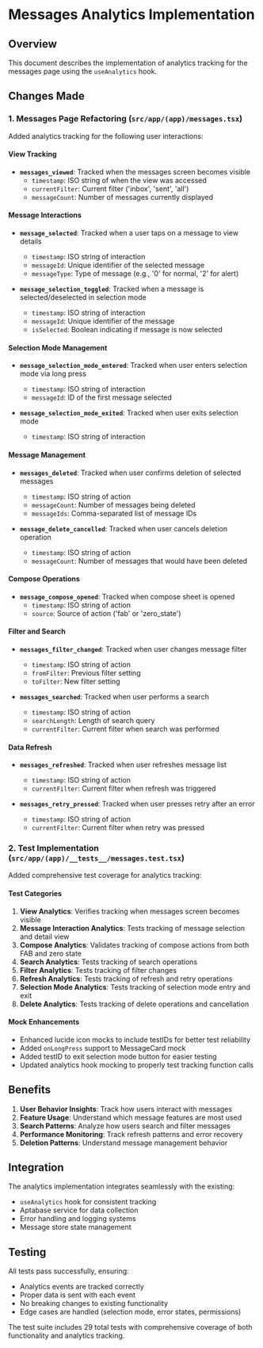 # Messages Analytics Implementation

## Overview
This document describes the implementation of analytics tracking for the messages page using the `useAnalytics` hook.

## Changes Made

### 1. Messages Page Refactoring (`src/app/(app)/messages.tsx`)

Added analytics tracking for the following user interactions:

#### View Tracking
- **`messages_viewed`**: Tracked when the messages screen becomes visible
  - `timestamp`: ISO string of when the view was accessed
  - `currentFilter`: Current filter ('inbox', 'sent', 'all')
  - `messageCount`: Number of messages currently displayed

#### Message Interactions
- **`message_selected`**: Tracked when a user taps on a message to view details
  - `timestamp`: ISO string of interaction
  - `messageId`: Unique identifier of the selected message
  - `messageType`: Type of message (e.g., '0' for normal, '2' for alert)

- **`message_selection_toggled`**: Tracked when a message is selected/deselected in selection mode
  - `timestamp`: ISO string of interaction
  - `messageId`: Unique identifier of the message
  - `isSelected`: Boolean indicating if message is now selected

#### Selection Mode Management
- **`message_selection_mode_entered`**: Tracked when user enters selection mode via long press
  - `timestamp`: ISO string of interaction
  - `messageId`: ID of the first message selected

- **`message_selection_mode_exited`**: Tracked when user exits selection mode
  - `timestamp`: ISO string of interaction

#### Message Management
- **`messages_deleted`**: Tracked when user confirms deletion of selected messages
  - `timestamp`: ISO string of action
  - `messageCount`: Number of messages being deleted
  - `messageIds`: Comma-separated list of message IDs

- **`message_delete_cancelled`**: Tracked when user cancels deletion operation
  - `timestamp`: ISO string of action
  - `messageCount`: Number of messages that would have been deleted

#### Compose Operations
- **`message_compose_opened`**: Tracked when compose sheet is opened
  - `timestamp`: ISO string of action
  - `source`: Source of action ('fab' or 'zero_state')

#### Filter and Search
- **`messages_filter_changed`**: Tracked when user changes message filter
  - `timestamp`: ISO string of action
  - `fromFilter`: Previous filter setting
  - `toFilter`: New filter setting

- **`messages_searched`**: Tracked when user performs a search
  - `timestamp`: ISO string of action
  - `searchLength`: Length of search query
  - `currentFilter`: Current filter when search was performed

#### Data Refresh
- **`messages_refreshed`**: Tracked when user refreshes message list
  - `timestamp`: ISO string of action
  - `currentFilter`: Current filter when refresh was triggered

- **`messages_retry_pressed`**: Tracked when user presses retry after an error
  - `timestamp`: ISO string of action
  - `currentFilter`: Current filter when retry was pressed

### 2. Test Implementation (`src/app/(app)/__tests__/messages.test.tsx`)

Added comprehensive test coverage for analytics tracking:

#### Test Categories
1. **View Analytics**: Verifies tracking when messages screen becomes visible
2. **Message Interaction Analytics**: Tests tracking of message selection and detail view
3. **Compose Analytics**: Validates tracking of compose actions from both FAB and zero state
4. **Search Analytics**: Tests tracking of search operations
5. **Filter Analytics**: Tests tracking of filter changes
6. **Refresh Analytics**: Tests tracking of refresh and retry operations
7. **Selection Mode Analytics**: Tests tracking of selection mode entry and exit
8. **Delete Analytics**: Tests tracking of delete operations and cancellation

#### Mock Enhancements
- Enhanced lucide icon mocks to include testIDs for better test reliability
- Added `onLongPress` support to MessageCard mock
- Added testID to exit selection mode button for easier testing
- Updated analytics hook mocking to properly test tracking function calls

## Benefits

1. **User Behavior Insights**: Track how users interact with messages
2. **Feature Usage**: Understand which message features are most used
3. **Search Patterns**: Analyze how users search and filter messages
4. **Performance Monitoring**: Track refresh patterns and error recovery
5. **Deletion Patterns**: Understand message management behavior

## Integration

The analytics implementation integrates seamlessly with the existing:
- `useAnalytics` hook for consistent tracking
- Aptabase service for data collection
- Error handling and logging systems
- Message store state management

## Testing

All tests pass successfully, ensuring:
- Analytics events are tracked correctly
- Proper data is sent with each event
- No breaking changes to existing functionality
- Edge cases are handled (selection mode, error states, permissions)

The test suite includes 29 total tests with comprehensive coverage of both functionality and analytics tracking.
